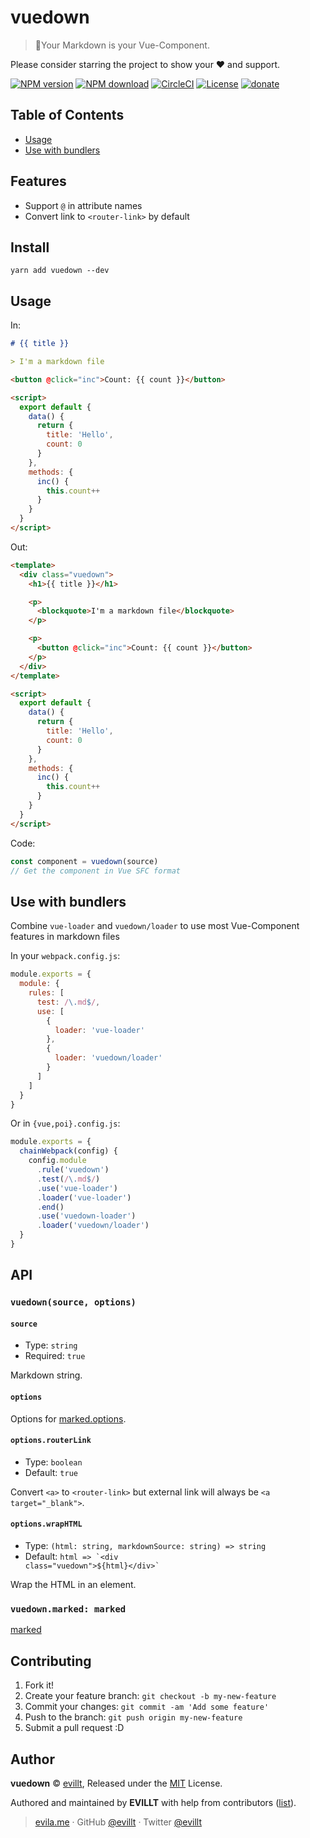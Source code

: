 # vuedown

> 📝Your Markdown is your Vue-Component.

Please consider starring the project to show your ❤️ and support.

[![NPM version](https://badgen.net/npm/v/vuedown?icon=npm)](https://npmjs.com/package/vuedown)
[![NPM download](https://badgen.net/npm/dm/vuedown?icon=npm)](https://npmjs.com/package/vuedown)
[![CircleCI](https://badgen.net/circleci/github/evillt/vuedown?icon=circleci)](https://circleci.com/gh/evillt/vuedown/tree/master)
[![License](https://badgen.net/npm/license/vuedown)](./LICENSE)
[![donate](https://badgen.net/badge/support%20me/donate/f2a)](https://donate.evila.me)

## Table of Contents

- [Usage](#Usage)
- [Use with bundlers](#Use-with-bundlers)

## Features

- Support `@` in attribute names
- Convert link to `<router-link>` by default

## Install

```console
yarn add vuedown --dev
```

## Usage

In:

```markdown
# {{ title }}

> I'm a markdown file

<button @click="inc">Count: {{ count }}</button>

<script>
  export default {
    data() {
      return {
        title: 'Hello',
        count: 0
      }
    },
    methods: {
      inc() {
        this.count++
      }
    }
  }
</script>
```

Out:

```html
<template>
  <div class="vuedown">
    <h1>{{ title }}</h1>

    <p>
      <blockquote>I'm a markdown file</blockquote>
    </p>

    <p>
      <button @click="inc">Count: {{ count }}</button>
    </p>
  </div>
</template>

<script>
  export default {
    data() {
      return {
        title: 'Hello',
        count: 0
      }
    },
    methods: {
      inc() {
        this.count++
      }
    }
  }
</script>
```

Code:

```js
const component = vuedown(source)
// Get the component in Vue SFC format
```

## Use with bundlers

Combine `vue-loader` and `vuedown/loader` to use most Vue-Component features in markdown files

In your `webpack.config.js`:

```js
module.exports = {
  module: {
    rules: [
      test: /\.md$/,
      use: [
        {
          loader: 'vue-loader'
        },
        {
          loader: 'vuedown/loader'
        }
      ]
    ]
  }
}
```

Or in `{vue,poi}.config.js`:

```js
module.exports = {
  chainWebpack(config) {
    config.module
      .rule('vuedown')
      .test(/\.md$/)
      .use('vue-loader')
      .loader('vue-loader')
      .end()
      .use('vuedown-loader')
      .loader('vuedown/loader')
  }
}
```

## API

### `vuedown(source, options)`

#### `source`

- Type: `string`
- Required: `true`

Markdown string.

#### `options`

Options for [marked.options](https://marked.js.org/#/USING_ADVANCED.md#options).

#### `options.routerLink`

- Type: `boolean`
- Default: `true`

Convert `<a>` to `<router-link>` but external link will always be `<a target="_blank">`.

#### `options.wrapHTML`

- Type: `(html: string, markdownSource: string) => string`
- Default: <code>html => &#x60;&lt;div class="vuedown"&gt;\${html}&lt;/div&gt;&#x60;</code>

Wrap the HTML in an element.

### `vuedown.marked: marked`

[marked](https://marked.js.org)

## Contributing

1. Fork it!
2. Create your feature branch: `git checkout -b my-new-feature`
3. Commit your changes: `git commit -am 'Add some feature'`
4. Push to the branch: `git push origin my-new-feature`
5. Submit a pull request :D

## Author

**vuedown** © [evillt](https://github.com/evillt), Released under the [MIT](./LICENSE) License.

Authored and maintained by **EVILLT** with help from contributors ([list](https://github.com/evillt/vuedown/contributors)).

> [evila.me](https://evila.me) · GitHub [@evillt](https://github.com/evillt) · Twitter [@evillt](https://twitter.com/evillt)
